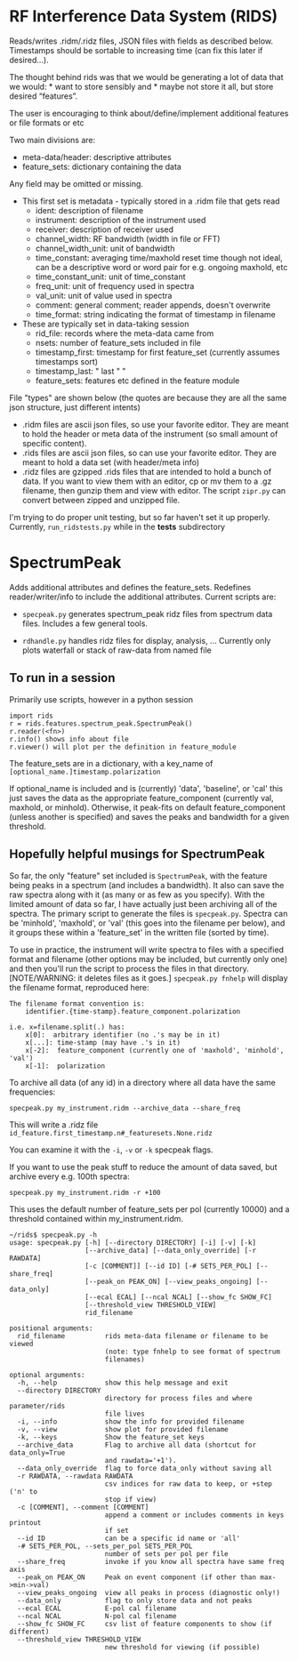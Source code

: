 # RF Interference Data System (RIDS)
Reads/writes .ridm/.ridz files, JSON files with fields as described below.
Timestamps should be sortable to increasing time (can fix this later if desired...).

The thought behind rids was that we would be generating a lot of data that we would:
	* want to store sensibly and
	* maybe not store it all, but store desired “features”.

The user is encouraging to think about/define/implement additional features or file formats or etc

Two main divisions are:

* meta-data/header:  descriptive attributes
* feature_sets:  dictionary containing the data

Any field may be omitted or missing.
* This first set is metadata - typically stored in a .ridm file that gets read
  * ident: description of filename
  * instrument:  description of the instrument used
  * receiver:  description of receiver used
  * channel_width:  RF bandwidth (width in file or FFT)
  * channel_width_unit:  unit of bandwidth
  * time_constant: averaging time/maxhold reset time
                   though not ideal, can be a descriptive word or word pair
                   for e.g. ongoing maxhold, etc
  * time_constant_unit:  unit of time_constant
  * freq_unit:  unit of frequency used in spectra
  * val_unit: unit of value used in spectra
  * comment:  general comment; reader appends, doesn't overwrite
  * time_format:  string indicating the format of timestamp in filename
* These are typically set in data-taking session
  * rid_file:  records where the meta-data came from
  * nsets:  number of feature_sets included in file
  * timestamp_first:  timestamp for first feature_set (currently assumes timestamps sort)
  * timestamp_last:           "     last          "                 "
  * feature_sets:  features etc defined in the feature module

File "types" are shown below (the quotes are because they are all the same json structure, just different intents)
  * .ridm files are ascii json files, so use your favorite editor.  They are meant to hold the header or meta data of the instrument (so small amount of specific content).
  * .rids files are ascii json files, so can use your favorite editor.  They are meant to hold a data set (with header/meta info)
  * .ridz files are gzipped .rids files that are intended to hold a bunch of data.  If you want to view them with an editor, cp or mv them to a .gz filename, then gunzip them and view with editor.
	The script `zipr.py` can convert between zipped and unzipped file.


I'm trying to do proper unit testing, but so far haven't set it up properly.  Currently,
`run_ridstests.py` while in the **tests** subdirectory

# SpectrumPeak
Adds additional attributes and defines the feature_sets.  Redefines reader/writer/info to
include the additional attributes.  Current scripts are:

* `specpeak.py`
generates spectrum_peak ridz files from spectrum data files.  Includes a few general tools.

* `rdhandle.py`
handles ridz files for display, analysis, ... Currently only plots waterfall or stack of raw-data
from named file

## To run in a session
Primarily use scripts, however in a python session
```
import rids
r = rids.features.spectrum_peak.SpectrumPeak()
r.reader(<fn>)
r.info() shows info about file
r.viewer() will plot per the definition in feature_module
```

The feature_sets are in a dictionary, with a key_name of `[optional_name.]timestamp.polarization`

If optional_name is included and is (currently) 'data', 'baseline', or 'cal' this just saves the data as the
appropriate feature_component (currently val, maxhold, or minhold).  Otherwise, it peak-fits on default
feature_component (unless another is specified) and saves the peaks and bandwidth for a given threshold.

## Hopefully helpful musings for SpectrumPeak

So far, the only "feature" set included is `SpectrumPeak`, with the feature being peaks in a spectrum (and includes a bandwidth).  It also can save the raw spectra along with it (as many or as few as you specify).  With the limited amount of data so far, I have actually just been archiving all of the spectra.  The primary script to generate the files is `specpeak.py`.  Spectra can be 'minhold', 'maxhold', or 'val' (this goes into the filename per below), and it groups these within a 'feature_set' in the written file (sorted by time).

To use in practice, the instrument will write spectra to files with a specified format and filename (other options may be included, but currently only one) and then you'll run the script to process the files in that directory.  [NOTE/WARNING:  it deletes files as it goes.]  `specpeak.py fnhelp` will display the filename format, reproduced here:

```
The filename format convention is:
	identifier.{time-stamp}.feature_component.polarization

i.e. x=filename.split(.) has:
	x[0]:  arbitrary identifier (no .'s may be in it)
	x[...]: time-stamp (may have .'s in it)
	x[-2]:  feature_component (currently one of 'maxhold', 'minhold', 'val')
	x[-1]:  polarization
```

To archive all data (of any id) in a directory where all data have the same frequencies:

`specpeak.py my_instrument.ridm --archive_data --share_freq`

This will write a .ridz file `id_feature.first_timestamp.n#_featuresets.None.ridz`

You can examine it with the `-i`, `-v` or `-k` specpeak flags.

If you want to use the peak stuff to reduce the amount of data saved, but archive every e.g. 100th spectra:

`specpeak.py my_instrument.ridm -r +100`

This uses the default number of feature_sets per pol (currently 10000) and a threshold contained within my_instrument.ridm.


```
~/rids$ specpeak.py -h
usage: specpeak.py [-h] [--directory DIRECTORY] [-i] [-v] [-k]
                   [--archive_data] [--data_only_override] [-r RAWDATA]
                   [-c [COMMENT]] [--id ID] [-# SETS_PER_POL] [--share_freq]
                   [--peak_on PEAK_ON] [--view_peaks_ongoing] [--data_only]
                   [--ecal ECAL] [--ncal NCAL] [--show_fc SHOW_FC]
                   [--threshold_view THRESHOLD_VIEW]
                   rid_filename

positional arguments:
  rid_filename          rids meta-data filename or filename to be viewed
                        (note: type fnhelp to see format of spectrum
                        filenames)

optional arguments:
  -h, --help            show this help message and exit
  --directory DIRECTORY
                        directory for process files and where parameter/rids
                        file lives
  -i, --info            show the info for provided filename
  -v, --view            show plot for provided filename
  -k, --keys            Show the feature_set keys
  --archive_data        Flag to archive all data (shortcut for data_only=True
                        and rawdata='+1').
  --data_only_override  flag to force data_only without saving all
  -r RAWDATA, --rawdata RAWDATA
                        csv indices for raw data to keep, or +step ('n' to
                        stop if view)
  -c [COMMENT], --comment [COMMENT]
                        append a comment or includes comments in keys printout
                        if set
  --id ID               can be a specific id name or 'all'
  -# SETS_PER_POL, --sets_per_pol SETS_PER_POL
                        number of sets per pol per file
  --share_freq          invoke if you know all spectra have same freq axis
  --peak_on PEAK_ON     Peak on event component (if other than max->min->val)
  --view_peaks_ongoing  view all peaks in process (diagnostic only!)
  --data_only           flag to only store data and not peaks
  --ecal ECAL           E-pol cal filename
  --ncal NCAL           N-pol cal filename
  --show_fc SHOW_FC     csv list of feature components to show (if different)
  --threshold_view THRESHOLD_VIEW
                        new threshold for viewing (if possible)


```
